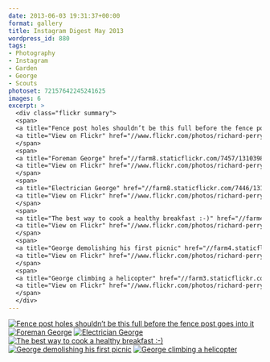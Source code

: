```yaml
---
date: 2013-06-03 19:31:37+00:00
format: gallery
title: Instagram Digest May 2013
wordpress_id: 880
tags:
- Photography
- Instagram
- Garden
- George
- Scouts
photoset: 72157642245241625
images: 6
excerpt: >
  <div class="flickr summary">
  <span>
  <a title="Fence post holes shouldn’t be this full before the fence post goes into it" href="//farm8.staticflickr.com/7446/13103822873_4514182266_b.jpg" class="image cboxElement" rel="gallery5"><img src="//farm8.staticflickr.com/7446/13103822873_4514182266_q.jpg" alt="Fence post holes shouldn’t be this full before the fence post goes into it"></a>
  <a title="View on Flickr" href="//www.flickr.com/photos/richard-perry/13103822873/" class="flickrlink"> </a>
  </span>
  <span>
  <a title="Foreman George" href="//farm8.staticflickr.com/7457/13103984784_6502c9d283_b.jpg" class="image cboxElement" rel="gallery5"><img src="//farm8.staticflickr.com/7457/13103984784_6502c9d283_q.jpg" alt="Foreman George"></a>
  <a title="View on Flickr" href="//www.flickr.com/photos/richard-perry/13103984784/" class="flickrlink"> </a>
  </span>
  <span>
  <a title="Electrician George" href="//farm8.staticflickr.com/7446/13103981864_04e570fcf3_b.jpg" class="image cboxElement" rel="gallery5"><img src="//farm8.staticflickr.com/7446/13103981864_04e570fcf3_q.jpg" alt="Electrician George"></a>
  <a title="View on Flickr" href="//www.flickr.com/photos/richard-perry/13103981864/" class="flickrlink"> </a>
  </span>
  <span>
  <a title="The best way to cook a healthy breakfast :-)" href="//farm4.staticflickr.com/3750/13103814993_ee816ca947_b.jpg" class="image cboxElement" rel="gallery5"><img src="//farm4.staticflickr.com/3750/13103814993_ee816ca947_q.jpg" alt="The best way to cook a healthy breakfast :-)"></a>
  <a title="View on Flickr" href="//www.flickr.com/photos/richard-perry/13103814993/" class="flickrlink"> </a>
  </span>
  <span>
  <a title="George demolishing his first picnic" href="//farm4.staticflickr.com/3798/13103707945_8c345b7149_b.jpg" class="image cboxElement" rel="gallery5"><img src="//farm4.staticflickr.com/3798/13103707945_8c345b7149_q.jpg" alt="George demolishing his first picnic"></a>
  <a title="View on Flickr" href="//www.flickr.com/photos/richard-perry/13103707945/" class="flickrlink"> </a>
  </span>
  <span>
  <a title="George climbing a helicopter" href="//farm3.staticflickr.com/2039/13103806123_dc361b2a1d_b.jpg" class="image cboxElement" rel="gallery5"><img src="//farm3.staticflickr.com/2039/13103806123_dc361b2a1d_q.jpg" alt="George climbing a helicopter"></a>
  <a title="View on Flickr" href="//www.flickr.com/photos/richard-perry/13103806123/" class="flickrlink"> </a>
  </span>
  </div>
---
```


<div class="flickr gallery">
<span>
<a title="Fence post holes shouldn’t be this full before the fence post goes into it" href="https://live.staticflickr.com/7446/13103822873_4514182266_b.jpg" class="image"><img src="https://live.staticflickr.com/7446/13103822873_4514182266_q.jpg" alt="Fence post holes shouldn’t be this full before the fence post goes into it" /></a>
<a title="View on Flickr" href="https://www.flickr.com/photos/richard-perry/13103822873/" class="flickrlink"> </a>
</span>
<span>
<a title="Foreman George" href="https://live.staticflickr.com/7457/13103984784_6502c9d283_b.jpg" class="image"><img src="https://live.staticflickr.com/7457/13103984784_6502c9d283_q.jpg" alt="Foreman George" /></a>
<a title="View on Flickr" href="https://www.flickr.com/photos/richard-perry/13103984784/" class="flickrlink"> </a>
</span>
<span>
<a title="Electrician George" href="https://live.staticflickr.com/7446/13103981864_04e570fcf3_b.jpg" class="image"><img src="https://live.staticflickr.com/7446/13103981864_04e570fcf3_q.jpg" alt="Electrician George" /></a>
<a title="View on Flickr" href="https://www.flickr.com/photos/richard-perry/13103981864/" class="flickrlink"> </a>
</span>
<span>
<a title="The best way to cook a healthy breakfast :-)" href="https://live.staticflickr.com/3750/13103814993_ee816ca947_b.jpg" class="image"><img src="https://live.staticflickr.com/3750/13103814993_ee816ca947_q.jpg" alt="The best way to cook a healthy breakfast :-)" /></a>
<a title="View on Flickr" href="https://www.flickr.com/photos/richard-perry/13103814993/" class="flickrlink"> </a>
</span>
<span>
<a title="George demolishing his first picnic" href="https://live.staticflickr.com/3798/13103707945_8c345b7149_b.jpg" class="image"><img src="https://live.staticflickr.com/3798/13103707945_8c345b7149_q.jpg" alt="George demolishing his first picnic" /></a>
<a title="View on Flickr" href="https://www.flickr.com/photos/richard-perry/13103707945/" class="flickrlink"> </a>
</span>
<span>
<a title="George climbing a helicopter" href="https://live.staticflickr.com/2039/13103806123_dc361b2a1d_b.jpg" class="image"><img src="https://live.staticflickr.com/2039/13103806123_dc361b2a1d_q.jpg" alt="George climbing a helicopter" /></a>
<a title="View on Flickr" href="https://www.flickr.com/photos/richard-perry/13103806123/" class="flickrlink"> </a>
</span>
</div>